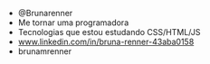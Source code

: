 - @Brunarenner
- Me tornar uma programadora
- Tecnologias que estou estudando CSS/HTML/JS
- www.linkedin.com/in/bruna-renner-43aba0158
- brunamrenner

